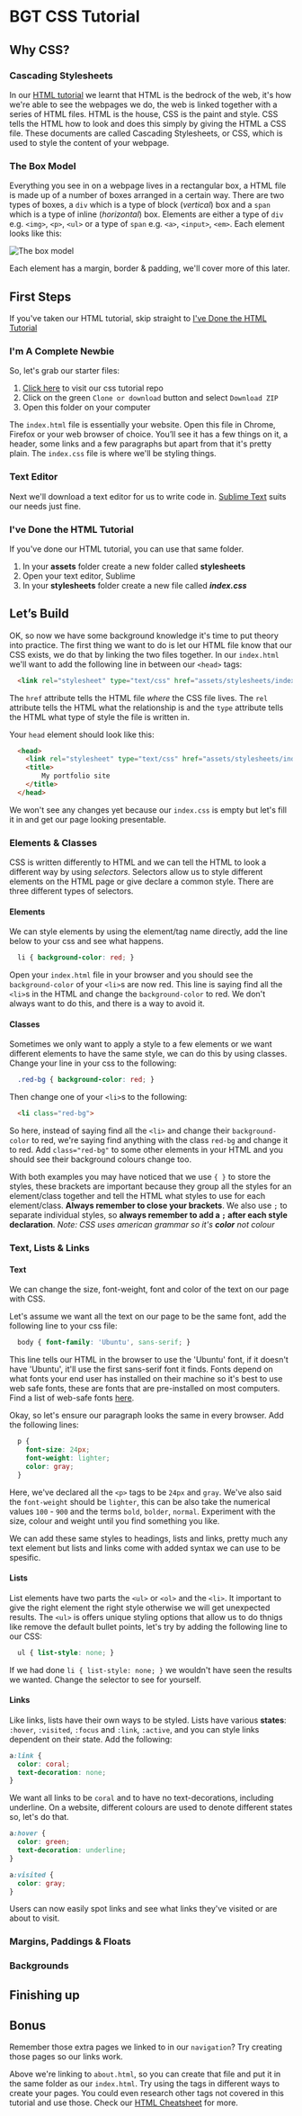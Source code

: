 # BGT CSS Tutorial

## Why CSS?

### Cascading Stylesheets
In our [HTML tutorial](https://github.com/blackgirltech/html_tutorial) we learnt that HTML is the bedrock of the web, it's how we're able to see the webpages we do, the web is linked together with a series of HTML files. HTML is the house, CSS is the paint and style. CSS tells the HTML how to look and does this simply by giving the HTML a CSS file.
These documents are called Cascading Stylesheets, or CSS, which is used to style the content of your webpage.

### The Box Model
Everything you see in on a webpage lives in a rectangular box, a HTML file is made up of a number of boxes arranged in a certain way. There are two types of boxes, a `div` which is a type of block (_vertical_) box and a `span` which is a type of inline (_horizontal_) box. Elements are either a type of `div` e.g. `<img>`, `<p>`, `<ul>` or a type of `span` e.g. `<a>`, `<input>`, `<em>`. Each element looks like this:

![The box model](/assets/img/box_model.jpg)

Each element has a margin, border & padding, we'll cover more of this later.

## First Steps
If you've taken our HTML tutorial, skip straight to [I've Done the HTML Tutorial](#i've-done-the-html-tutorial)

### I'm A Complete Newbie
So, let's grab our starter files:

1. [Click here](https://github.com/blackgirltech/css_tutorial) to visit our css tutorial repo
2. Click on the green `Clone or download` button and select `Download ZIP`
3. Open this folder on your computer

The `index.html` file is essentially your website. Open this file in Chrome, Firefox or your web browser of choice. You’ll see it has a few things on it, a header, some links and a few paragraphs but apart from that it's pretty plain. The `index.css` file is where we'll be styling things.

### Text Editor

Next we'll download a text editor for us to write code in. [Sublime Text](https://www.sublimetext.com/2) suits our needs just fine.

### I've Done the HTML Tutorial

If you've done our HTML tutorial, you can use that same folder.
1. In your __assets__ folder create a new folder called __stylesheets__
2. Open your text editor, Sublime
2. In your __stylesheets__ folder create a new file called **_index.css_**

## Let’s Build
OK, so now we have some background knowledge it's time to put theory into practice. The first thing we want to do is let our HTML file know that our CSS exists, we do that by linking the two files together.
In our `index.html` we'll want to add the following line in between our `<head>` tags:

```html
  <link rel="stylesheet" type="text/css" href="assets/stylesheets/index.css">
```
The `href` attribute tells the HTML file _where_ the CSS file lives. The `rel` attribute tells the HTML what the relationship is and the `type` attribute tells the HTML what type of style the file is written in.

Your `head` element should look like this:
```html
  <head>
    <link rel="stylesheet" type="text/css" href="assets/stylesheets/index.css">
    <title>
        My portfolio site
    </title>
  </head>
```
We won't see any changes yet because our `index.css` is empty but let's fill it in and get our page looking presentable.

### Elements & Classes

CSS is written differently to HTML and we can tell the HTML to look a different way by using _selectors_. Selectors allow us to style different elements on the HTML page or give declare a common style. There are three different types of selectors.

#### Elements
We can style elements by using the element/tag name directly, add the line below to your css and see what happens.

```css
  li { background-color: red; }
```
Open your `index.html` file in your browser and you should see the `background-color` of your `<li>`s are now red. This line is saying find all the `<li>`s in the HTML and change the `background-color` to red. We don't always want to do this, and there is a way to avoid it.

#### Classes
Sometimes we only want to apply a style to a few elements or we want different elements to have the same style, we can do this by using classes. Change your line in your css to the following:

```css
  .red-bg { background-color: red; }
```
Then change one of your `<li>`s to the following:
```html
  <li class="red-bg">
```
So here, instead of saying find all the `<li>` and change their `background-color` to red, we're saying find anything with the class `red-bg` and change it to red. Add `class="red-bg"` to some other elements in your HTML and you should see their background colours change too.

With both examples you may have noticed that we use `{ }` to store the styles, these brackets are important because they group all the styles for an element/class together and tell the HTML what styles to use for each element/class. **Always remember to close your brackets**. We also use `;` to separate individual styles, so **always remember to add a `;` after each style declaration**.
_Note: CSS uses american grammar so it's **color** not colour_

### Text, Lists & Links

#### Text
We can change the size, font-weight, font and color of the text on our page with CSS.

Let's assume we want all the text on our page to be the same font, add the following line to your css file:

```css
  body { font-family: 'Ubuntu', sans-serif; }
```

This line tells our HTML in the browser to use the 'Ubuntu' font, if it doesn't have 'Ubuntu', it'll use the first sans-serif font it finds. Fonts depend on what fonts your end user has installed on their machine so it's best to use web safe fonts, these are fonts that are pre-installed on most computers. Find a list of web-safe fonts [here](http://www.cssfontstack.com/Web-Fonts).

Okay, so let's ensure our paragraph looks the same in every browser. Add the following lines:

```css
  p {
    font-size: 24px;
    font-weight: lighter;
    color: gray;
  }
```
Here, we've declared all the `<p>` tags to be `24px` and `gray`. We've also said the `font-weight` should be `lighter`, this can be also take the numerical values `100` - `900` and the terms `bold`, `bolder`, `normal`. Experiment with the size, colour and weight until you find something you like.

We can add these same styles to headings, lists and links, pretty much any text element but lists and links come with added syntax we can use to be spesific.

#### Lists
List elements have two parts the `<ul>` or `<ol>` and the `<li>`. It important to give the right element the right style otherwise we will get unexpected results. The `<ul>` is offers unique styling options that allow us to do thnigs like remove the default bullet points, let's try by adding the following line to our CSS:

``` css
  ul { list-style: none; }
```
If we had done `li { list-style: none; }` we wouldn't have seen the results we wanted. Change the selector to see for yourself.

#### Links
Like links, lists have their own ways to be styled. Lists have various **states**: `:hover`, `:visited`, `:focus` and `:link`, `:active`, and you can style links dependent on their state. Add the following:

```css
a:link {
  color: coral;
  text-decoration: none;
}
```
We want all links to be `coral` and to have no text-decorations, including underline. On a website, different colours are used to denote different states so, let's do that.

```css
a:hover {
  color: green;
  text-decoration: underline;
}

a:visited {
  color: gray;
}
```
Users can now easily spot links and see what links they've visited or are about to visit.

### Margins, Paddings & Floats

### Backgrounds

## Finishing up


## Bonus
Remember those extra pages we linked to in our `navigation`? Try creating those pages so our links work.

Above we're linking to `about.html`, so you can create that file and put it in the same folder as our `index.html`. Try using the tags in different ways to create your pages. You could even research other tags not covered in this tutorial and use those. Check our [HTML Cheatsheet](https://github.com/blackgirltech/cheatsheets/blob/master/html-cheat-sheet.md) for more.

